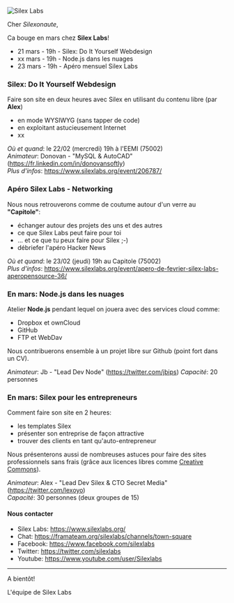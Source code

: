 ![Silex Labs](https://raw.githubusercontent.com/silexlabs/com/master/img/logo-sl-217x50.png)

Cher _Silexonaute_,

Ca bouge en mars chez __Silex Labs__!

- 21 mars - 19h - Silex: Do It Yourself Webdesign
- xx mars - 19h - Node.js dans les nuages
- 23 mars - 19h - Apéro mensuel Silex Labs

### Silex: Do It Yourself Webdesign

Faire son site en deux heures avec Silex en utilisant du contenu libre (par __Alex__)
 - en mode WYSIWYG (sans tapper de code)
 - en exploitant astucieusement Internet
 - xx

_Où et quand_: le 22/02 (mercredi) 19h à l'EEMI (75002)  
_Animateur_: Donovan - "MySQL & AutoCAD" (https://fr.linkedin.com/in/donovansoftly)  
_Plus d'infos_: https://www.silexlabs.org/event/206787/

### Apéro Silex Labs - Networking

Nous nous retrouverons comme de coutume autour d'un verre au __"Capitole"__:
 - échanger autour des projets des uns et des autres
 - ce que Silex Labs peut faire pour toi
 - ... et ce que tu peux faire pour Silex ;-)
 - débriefer l'apéro Hacker News

_Où et quand_: le 23/02 (jeudi) 19h au Capitole (75002)  
_Plus d'infos_: https://www.silexlabs.org/event/apero-de-fevrier-silex-labs-aperopensource-36/

### En mars: Node.js dans les nuages

Atelier __Node.js__ pendant lequel on jouera avec des services cloud comme:
 - Dropbox et ownCloud
 - GitHub
 - FTP et WebDav
 
Nous contribuerons ensemble à un projet libre sur Github (point fort dans un CV).

_Animateur_: Jb - "Lead Dev Node" (https://twitter.com/jbips) 
_Capacité_: 20 personnes

### En mars: Silex pour les entrepreneurs

Comment faire son site en 2 heures:
 - les templates Silex
 - présenter son entreprise de façon attractive
 - trouver des clients en tant qu'auto-entrepreneur

Nous présenterons aussi de nombreuses astuces pour faire des sites professionnels sans frais (grâce aux licences libres comme [Creative Commons](https://fr.wikipedia.org/wiki/Licence_Creative_Commons)).

_Animateur_: Alex - "Lead Dev Silex & CTO Secret Media" (https://twitter.com/lexoyo)  
_Capacité_: 30 personnes (deux groupes de 15)

#### Nous contacter
 - Silex Labs: https://www.silexlabs.org/
 - Chat: https://framateam.org/silexlabs/channels/town-square
 - Facebook: https://www.facebook.com/silexlabs
 - Twitter: https://twitter.com/silexlabs
 - Youtube: https://www.youtube.com/user/Silexlabs
 
---

A bientôt!

L'équipe de Silex Labs
